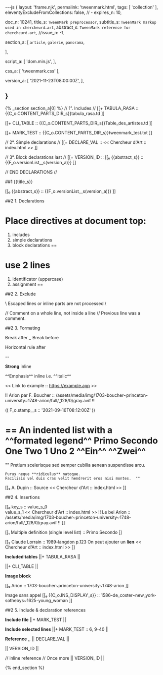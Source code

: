 ---js
{
  layout:   'frame.njk',
  permalink: 'tweenmark.html',
  tags:    [ 'collection' ],
  eleventyExcludeFromCollections: false,
  // - expires_n: 10,

  doc_n:    10241,
  title_s:   `TweenMark preprocessor`,
  subtitle_s: `TweenMark markup used in chercheurd.art`,
  abstract_s: `TweenMark reference for chercheurd.art`,
  //issue_n:   -1,

  section_a:
  [
   `article`,
    `galerie`,
    `panorama`,

  ],

  script_a:
  [
    'dom.min.js',
  ],

  css_a:
  [
   'tweenmark.css'
  ],

  version_a:
  [
   '2021-11-23T08:00:00Z',
  ],
  
}
---
{% _section section_a[0] %}
// 1°. Includes //
[[+  TABULA_RASA  ::
     {{C_o.CONTENT_PARTS_DIR_s}}tabula_rasa.td ]]

[[+  CLI_TABLE  ::
     {{C_o.CONTENT_PARTS_DIR_s}}Table_des_artistes.td ]]

[[+  MARK_TEST  ::
     {{C_o.CONTENT_PARTS_DIR_s}}tweenmark_test.txt ]]


// 2°. Simple declarations //
[[=  DECLARE_VAL  ::
     << Chercheur d'Art  ::  index.html >> ]]

// 3°. Block declarations last //
[[=  VERSION_ID   ::
     [[₀  {{abstract_s}}  ::  {{F_o.versionList__s(version_a)}} ]]

// END DECLARATIONS //



##1 {{title_s}}

[[₀  {{abstract_s}}  ::
     {{F_o.versionList__s(version_a)}} ]]



##2 1. Declarations

Place directives at **document top**:
==
  1. includes
  2. simple declarations
  3. block declarations
==

use 2 lines
==
  1. identificator (uppercase)
  2. assignment
==




##2 2. Exclude

\\
Escaped lines or inline parts are not processed
\\

// Comment on a whole line, not inside a line //
Previous line was a comment.



##2 3. Formating

Break after  ,,
Break before


Horizontal rule after 

--

**Strong** inline


^^Emphasis^^ inline i.e. ^^italic^^


<< Link to example  ::
   https://example.app >>


!! Arion par F. Boucher  ::
   /assets/media/img/1703-boucher~princeton-university~1748-arion/full/_128/0/gray.avif !!


(( F_o.stamp__s  ::
   '2021-09-16T08:12:00Z' ))


==  An indented list with a ^^formated legend^^
    Primo
    Secondo
      One
      **Two**
        1
          Uno
        2
          ^^Ein^^
          ^^Zwei^^
==


""  Pretium scelerisque sed semper cubilia aenean suspendisse arcu.

    Purus neque **ridiculus** natoque.
    Facilisis vel duis cras velit hendrerit eros nisi montes.  ""

[[₃  A. Dupin  ::
     Source
     << Chercheur d'Art  ::  index.html >>  ]]




##2 4. Insertions

[[₀  key_s ::
     value_s_0      
     value_s_1
     << Chercheur d'Art  ::  index.html >>
     !! Le bel Arion  ::
        /assets/media/img/1703-boucher~princeton-university~1748-arion/full/_128/0/gray.avif !!  ]]


[[₁  Multiple definition (single level list) ::
     Primo
     Secondo  ]]


[[₂  Claude Lorrain ::
     1989-langdon
     p.123
     On peut ajouter un **lien**
     << Chercheur d'Art  ::  index.html >>  ]]


**Included tables**
||+  TABULA_RASA  ||

||+  CLI_TABLE  ||

**Image block**

[[₉  Arion  ::
     1703-boucher~princeton-university~1748-arion  ]]

Image sans appel
[[₉  {{C_o.INS_DISPLAY_s}} ::
     1586-de_coster~new_york-sothebys~1625-young_woman ]]




##2 5. Include & declaration references

**Include file** ||+  MARK_TEST  ||


**Include selected lines** ||+  MARK_TEST  ::  6, 9-40 ||


**Reference**    ,,
||  DECLARE_VAL  ||

||  VERSION_ID  ||

// inline reference //
Once more
||  VERSION_ID  ||


{% end_section %}
